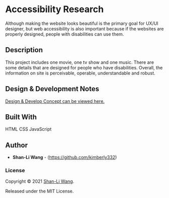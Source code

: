 # Accessibility Research

Although making the website looks beautiful is the primary goal for UX/UI designer, but web accessibility is also important because if the websites are properly designed, people with disabilities can use them. 

## Description

This project includes one movie, one tv show and one music. There are some details that are designed for people who have disabilities. Overall, the information on site is perceivable, operable, understandable and robust.

## Design & Development Notes

[Design & Develop Concept can be viewed here.](https://docs.google.com/document/d/11UIraVydYlvng7G8CEIY9jOQFyDfWPiW6NLIcUJlgvw/edit?usp=sharing)


## Built With

HTML CSS JavaScript

## Author

* **Shan-Li Wang** - (https://github.com/kimberly332)

### License

Copyright © 2021 [Shan-Li Wang](https://github.com/kimberly332).

Released under the MIT License.
